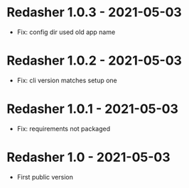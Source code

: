 # Redasher 1.0.3 - 2021-05-03

- Fix: config dir used old app name

# Redasher 1.0.2 - 2021-05-03

- Fix: cli version matches setup one

# Redasher 1.0.1 - 2021-05-03

- Fix: requirements not packaged

# Redasher 1.0 - 2021-05-03

- First public version

